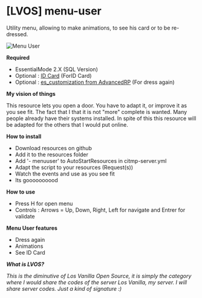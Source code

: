 # [LVOS] menu-user

Utility menu, allowing to make animations, to see his card or to be re-dressed.

![Menu User](https://i.imgur.com/b4kZcYa.png
)

 **Required**

- EssentialMode 2.X (SQL Version)
- Optional : [ID Card](https://github.com/PandaBasketteur/-LVOS-id-card) (ForID Card)
- Optional : [es_customization from AdvancedRP](https://forum.fivem.net/t/release-es-advancedrp-server-dump/14709) (For dress again)

**My vision of things**

This resource lets you open a door. You have to adapt it, or improve it as you see fit. The fact that I that it is not "more" complete is wanted. Many people already have their systems installed. In spite of this this resource will be adapted for the others that I would put online.


**How to install**

- Download resources on github
- Add it to the resources folder
- Add '- menuuser' to AutoStartResources in citmp-server.yml
- Adapt the script to your resources (Request(s))
- Watch the events and use as you see fit
- Its goooooooood

**How to use**

- Press H for open menu
- Controls : Arrows = Up, Down, Right, Left for navigate and Entrer for validate 

**Menu User features**

- Dress again
- Animations
- See ID Card

_**What is LVOS?**_

_This is the diminutive of Los Vanilla Open Source, it is simply the category where I would share the codes of the server Los Vanilla, my server. I will share server codes. Just a kind of signature :)_
